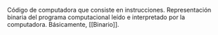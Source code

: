 Código de computadora que consiste en instrucciones. Representación binaria del programa computacional leído e interpretado por la computadora. Básicamente, [[Binario]].